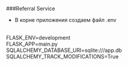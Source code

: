 ###Referral Service 
<br/>
- В корне приложения создаем файл .env
<br/>
FLASK_ENV=development <br/>
FLASK_APP=main.py <br/>
SQLALCHEMY_DATABASE_URI=sqlite:///app.db <br/>
SQLALCHEMY_TRACK_MODIFICATIONS=True <br/>

